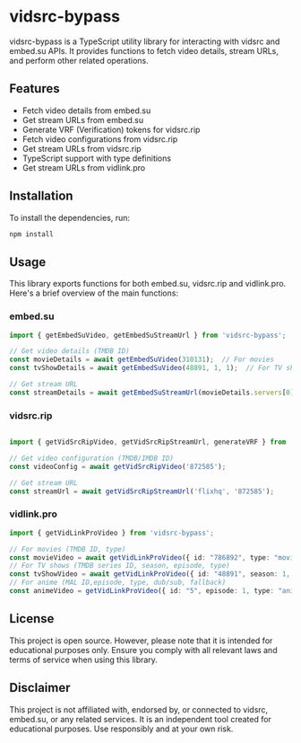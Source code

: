 # vidsrc-bypass

vidsrc-bypass is a TypeScript utility library for interacting with vidsrc and embed.su APIs. It provides functions to fetch video details, stream URLs, and perform other related operations.

## Features

- Fetch video details from embed.su
- Get stream URLs from embed.su
- Generate VRF (Verification) tokens for vidsrc.rip
- Fetch video configurations from vidsrc.rip
- Get stream URLs from vidsrc.rip
- TypeScript support with type definitions
- Get stream URLs from vidlink.pro

## Installation

To install the dependencies, run:

```bash
npm install
```

## Usage

This library exports functions for both embed.su, vidsrc.rip and vidlink.pro. Here's a brief overview of the main functions:

### embed.su

```typescript
import { getEmbedSuVideo, getEmbedSuStreamUrl } from 'vidsrc-bypass';

// Get video details (TMDB ID)
const movieDetails = await getEmbedSuVideo(310131);  // For movies
const tvShowDetails = await getEmbedSuVideo(48891, 1, 1);  // For TV shows (series ID, season, episode)

// Get stream URL
const streamDetails = await getEmbedSuStreamUrl(movieDetails.servers[0].hash);
```

### vidsrc.rip

```typescript

import { getVidSrcRipVideo, getVidSrcRipStreamUrl, generateVRF } from 'vidsrc-bypass';

// Get video configuration (TMDB/IMDB ID)
const videoConfig = await getVidSrcRipVideo('872585');

// Get stream URL
const streamUrl = await getVidSrcRipStreamUrl('flixhq', '872585');
```

### vidlink.pro

```typescript
import { getVidLinkProVideo } from 'vidsrc-bypass';

// For movies (TMDB ID, type)
const movieVideo = await getVidLinkProVideo({ id: "786892", type: "movie" }); 
// For TV shows (TMDB series ID, season, episode, type) 
const tvShowVideo = await getVidLinkProVideo({ id: "48891", season: 1, episode: 1, type: "tv"});
// For anime (MAL ID,episode, type, dub/sub, fallback)
const animeVideo = getVidLinkProVideo({ id: "5", episode: 1, type: "anime", dub: true, fallback: true });
``` 

## License

This project is open source. However, please note that it is intended for educational purposes only. Ensure you comply with all relevant laws and terms of service when using this library.

## Disclaimer

This project is not affiliated with, endorsed by, or connected to vidsrc, embed.su, or any related services. It is an independent tool created for educational purposes. Use responsibly and at your own risk.